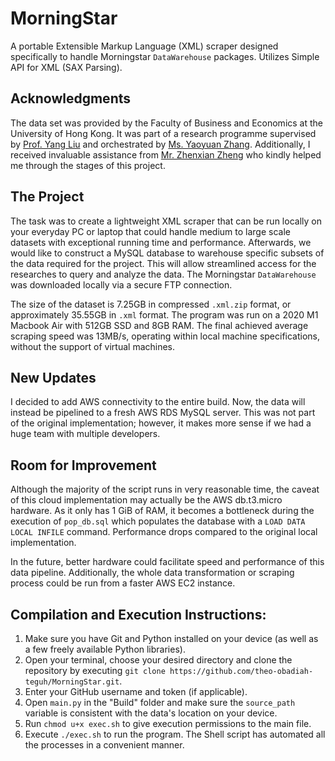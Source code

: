 # MorningStar

A portable Extensible Markup Language (XML) scraper designed specifically to handle Morningstar `DataWarehouse` packages. Utilizes Simple API for XML (SAX Parsing).

## Acknowledgments

The data set was provided by the Faculty of Business and Economics at the University of Hong Kong. It was part of a research programme supervised by [Prof. Yang Liu](https://www.hkubs.hku.hk/people/yang-liu/) and orchestrated by [Ms. Yaoyuan Zhang](https://www.hkubs.hku.hk/people/yaoyuan-zhang/). Additionally, I received invaluable assistance from [Mr. Zhenxian Zheng](https://github.com/zhengzhenxian) who kindly helped me through the stages of this project.  

## The Project

The task was to create a lightweight XML scraper that can be run locally on your everyday PC or laptop that could handle medium to large scale datasets with exceptional running time and performance. Afterwards, we would like to construct a MySQL database to warehouse specific subsets of the data required for the project. This will allow streamlined access for the researches to query and analyze the data. The Morningstar `DataWarehouse` was downloaded locally via a secure FTP connection.

The size of the dataset is 7.25GB in compressed `.xml.zip` format, or approximately 35.55GB in `.xml` format. The program was run on a 2020 M1 Macbook Air with 512GB SSD and 8GB RAM. The final achieved average scraping speed was 13MB/s, operating within local machine specifications, without the support of virtual machines.

## New Updates
I decided to add AWS connectivity to the entire build. Now, the data will instead be pipelined to a fresh AWS RDS MySQL server. This was not part of the original implementation; however, it makes more sense if we had a huge team with multiple developers. 

## Room for Improvement
Although the majority of the script runs in very reasonable time, the caveat of this cloud implementation may actually be the AWS db.t3.micro hardware. As it only has 1 GiB of RAM, it becomes a bottleneck during the execution of `pop_db.sql` which populates the database with a `LOAD DATA LOCAL INFILE` command. Performance drops compared to the original local implementation. 

In the future, better hardware could facilitate speed and performance of this data pipeline. Additionally, the whole data transformation or scraping process could be run from a faster AWS EC2 instance.

## Compilation and Execution Instructions:
1. Make sure you have Git and Python installed on your device (as well as a few freely available Python libraries).
1. Open your terminal, choose your desired directory and clone the repository by executing `git clone https://github.com/theo-obadiah-teguh/MorningStar.git`.
1. Enter your GitHub username and token (if applicable).
1. Open `main.py` in the "Build" folder and make sure the `source_path` variable is consistent with the data's location on your device.
1. Run `chmod u+x exec.sh` to give execution permissions to the main file.
1. Execute `./exec.sh` to run the program. The Shell script has automated all the processes in a convenient manner.
